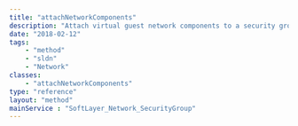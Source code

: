 ```yaml
---
title: "attachNetworkComponents"
description: "Attach virtual guest network components to a security group by creating [[SoftLayer_Virtual_Network_SecurityGroup_NetworkComponentBinding (type)]] objects. "
date: "2018-02-12"
tags:
    - "method"
    - "sldn"
    - "Network"
classes:
    - "attachNetworkComponents"
type: "reference"
layout: "method"
mainService : "SoftLayer_Network_SecurityGroup"
---
```


